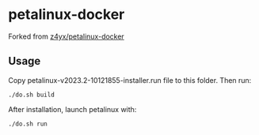 # petalinux-docker
Forked from [z4yx/petalinux-docker](https://github.com/z4yx/petalinux-docker)

## Usage
Copy petalinux-v2023.2-10121855-installer.run file to this folder. Then run:
```
./do.sh build
```

After installation, launch petalinux with:
```
./do.sh run
```
